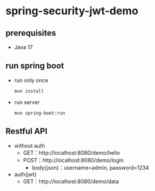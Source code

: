 # spring-security-jwt-demo
## prerequisites
- Java 17

## run spring boot
- run only once
	```
	mvn install
	```
- run server
	```
	mvn spring-boot:run
	```
## Restful API
- without auth
	- GET：http://localhost:8080/demo/hello
	- POST：http://localhost:8080/demo/login
		- body(json)：username=admin, password=1234
- auth(jwt)
	- GET：http://localhost:8080/demo/data
